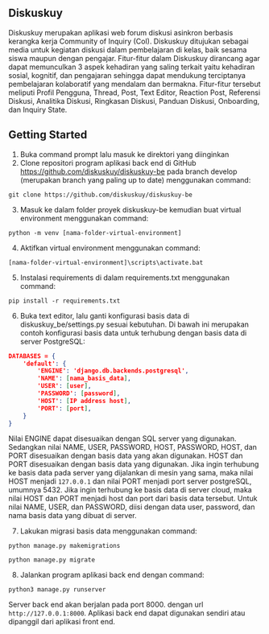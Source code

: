 ## Diskuskuy

Diskuskuy merupakan aplikasi web forum diskusi asinkron berbasis kerangka kerja Community of Inquiry (CoI). Diskuskuy ditujukan sebagai media untuk kegiatan diskusi dalam pembelajaran di kelas, baik sesama siswa maupun dengan pengajar. Fitur-fitur dalam Diskuskuy dirancang agar dapat memunculkan 3 aspek kehadiran yang saling terkait yaitu kehadiran sosial, kognitif, dan pengajaran sehingga dapat mendukung terciptanya pembelajaran kolaboratif yang mendalam dan bermakna. Fitur-fitur tersebut meliputi Profil Pengguna, Thread, Post, Text Editor, Reaction Post, Referensi Diskusi, Analitika Diskusi, Ringkasan Diskusi, Panduan Diskusi, Onboarding, dan Inquiry State.

## Getting Started

1. Buka command prompt lalu masuk ke direktori yang diinginkan
2. Clone repositori program aplikasi back end di GitHub https://github.com/diskuskuy/diskuskuy-be pada branch develop (merupakan branch yang paling up to date) menggunakan command:

`git clone https://github.com/diskuskuy/diskuskuy-be`

3. Masuk ke dalam folder proyek diskuskuy-be kemudian buat virtual environment menggunakan command:

`python -m venv [nama-folder-virtual-environment]`

4. Aktifkan virtual environment menggunakan command:

`[nama-folder-virtual-environment]\scripts\activate.bat`

5. Instalasi requirements di dalam requirements.txt menggunakan command:

`pip install -r requirements.txt`

6. Buka text editor, lalu ganti konfigurasi basis data di diskuskuy_be/settings.py sesuai kebutuhan. Di bawah ini merupakan contoh konfigurasi basis data untuk terhubung dengan basis data di server PostgreSQL:

```json
DATABASES = {
    'default': {
        'ENGINE': 'django.db.backends.postgresql',
        'NAME': [nama_basis_data],
        'USER': [user],
        'PASSWORD': [password],
        'HOST': [IP address host],
        'PORT': [port],
    }
}
```

Nilai ENGINE dapat disesuaikan dengan SQL server yang digunakan. Sedangkan nilai NAME, USER, PASSWORD, HOST, PASSWORD, HOST, dan PORT disesuaikan dengan basis data yang akan digunakan. HOST dan PORT disesuaikan dengan basis data yang digunakan. Jika ingin terhubung ke basis data pada server yang dijalankan di mesin yang sama, maka nilai HOST menjadi `127.0.0.1` dan nilai PORT menjadi port server postgreSQL, umumnya 5432. Jika ingin terhubung ke basis data di server cloud, maka nilai HOST dan PORT menjadi host dan port dari basis data tersebut. Untuk nilai NAME, USER, dan PASSWORD, diisi dengan data user, password, dan nama basis data yang dibuat di server.

7. Lakukan migrasi basis data menggunakan command:

`python manage.py makemigrations`

`python manage.py migrate`

8. Jalankan program aplikasi back end dengan command:

`python3 manage.py runserver`

Server back end akan berjalan pada port 8000. dengan url `http://127.0.0.1:8000`. Aplikasi back end dapat digunakan sendiri atau dipanggil dari aplikasi front end.
